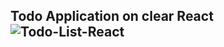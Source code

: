 Todo Application on clear React
![Todo-List-React](https://user-images.githubusercontent.com/45894469/82563372-a20af380-9b7f-11ea-8a62-c9bb2f8eba4c.gif)
------
